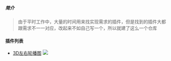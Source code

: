 ##### 简介

> 由于平时工作中，大量的时间用来找实现需求的插件，但是找到的插件大都跟需求不一一对应，改起来不如自己写一个，所以就建了这么一个仓库


#### 插件列表 

 - <a href="https://github.com/star-Ming/common-JS/tree/master/3D%E8%BD%AE%E6%92%AD%E5%9B%BE">3D左右轮播图</a>
![](https://i.imgur.com/UgFsZlh.png)

